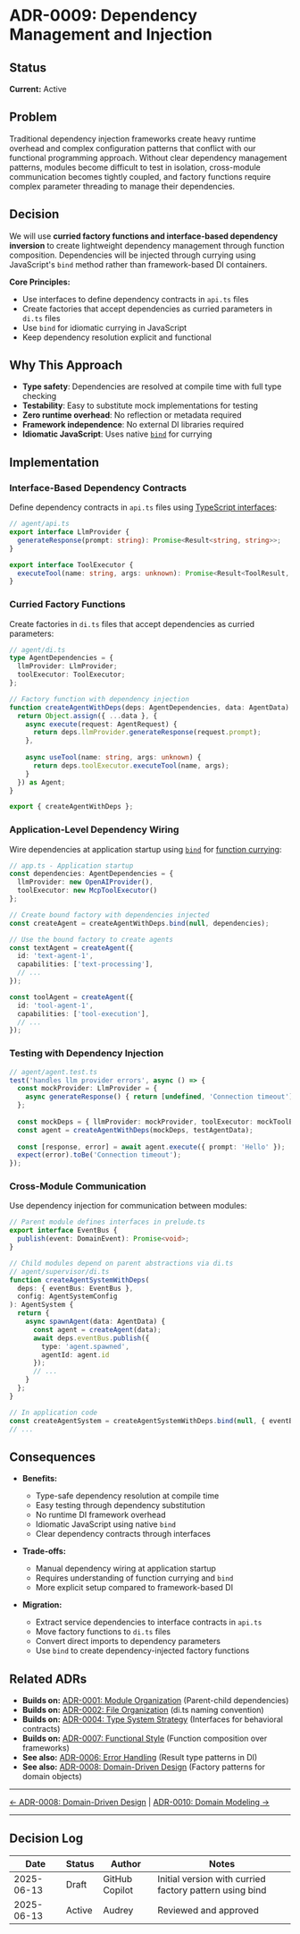 # ADR-0009: Dependency Management and Injection

## Status

**Current:** Active

## Problem

Traditional dependency injection frameworks create heavy runtime overhead and complex configuration patterns that conflict with our functional programming approach. Without clear dependency management patterns, modules become difficult to test in isolation, cross-module communication becomes tightly coupled, and factory functions require complex parameter threading to manage their dependencies.

## Decision

We will use **curried factory functions and interface-based dependency inversion** to create lightweight dependency management through function composition. Dependencies will be injected through currying using JavaScript's `bind` method rather than framework-based DI containers.

**Core Principles:**

- Use interfaces to define dependency contracts in `api.ts` files
- Create factories that accept dependencies as curried parameters in `di.ts` files
- Use `bind` for idiomatic currying in JavaScript
- Keep dependency resolution explicit and functional

## Why This Approach

- **Type safety**: Dependencies are resolved at compile time with full type checking
- **Testability**: Easy to substitute mock implementations for testing
- **Zero runtime overhead**: No reflection or metadata required
- **Framework independence**: No external DI libraries required
- **Idiomatic JavaScript**: Uses native [`bind`](https://developer.mozilla.org/en-US/docs/Web/JavaScript/Reference/Global_Objects/Function/bind) for currying

## Implementation

### Interface-Based Dependency Contracts

Define dependency contracts in `api.ts` files using [TypeScript interfaces](https://www.typescriptlang.org/docs/handbook/2/objects.html#interfaces):

```typescript
// agent/api.ts
export interface LlmProvider {
  generateResponse(prompt: string): Promise<Result<string, string>>;
}

export interface ToolExecutor {
  executeTool(name: string, args: unknown): Promise<Result<ToolResult, string>>;
}
```

### Curried Factory Functions

Create factories in `di.ts` files that accept dependencies as curried parameters:

```typescript
// agent/di.ts
type AgentDependencies = {
  llmProvider: LlmProvider;
  toolExecutor: ToolExecutor;
};

// Factory function with dependency injection
function createAgentWithDeps(deps: AgentDependencies, data: AgentData): Agent {
  return Object.assign({ ...data }, {
    async execute(request: AgentRequest) {
      return deps.llmProvider.generateResponse(request.prompt);
    },
    
    async useTool(name: string, args: unknown) {
      return deps.toolExecutor.executeTool(name, args);
    }
  }) as Agent;
}

export { createAgentWithDeps };
```

### Application-Level Dependency Wiring

Wire dependencies at application startup using [`bind`](https://developer.mozilla.org/en-US/docs/Web/JavaScript/Reference/Global_Objects/Function/bind) for [function currying](https://javascript.info/currying-partials):

```typescript
// app.ts - Application startup
const dependencies: AgentDependencies = {
  llmProvider: new OpenAIProvider(),
  toolExecutor: new McpToolExecutor()
};

// Create bound factory with dependencies injected
const createAgent = createAgentWithDeps.bind(null, dependencies);

// Use the bound factory to create agents
const textAgent = createAgent({
  id: 'text-agent-1',
  capabilities: ['text-processing'],
  // ...
});

const toolAgent = createAgent({
  id: 'tool-agent-1', 
  capabilities: ['tool-execution'],
  // ...
});
```

### Testing with Dependency Injection

```typescript
// agent/agent.test.ts
test('handles llm provider errors', async () => {
  const mockProvider: LlmProvider = {
    async generateResponse() { return [undefined, 'Connection timeout']; }
  };
  
  const mockDeps = { llmProvider: mockProvider, toolExecutor: mockToolExecutor };
  const agent = createAgentWithDeps(mockDeps, testAgentData);
  
  const [response, error] = await agent.execute({ prompt: 'Hello' });
  expect(error).toBe('Connection timeout');
});
```

### Cross-Module Communication

Use dependency injection for communication between modules:

```typescript
// Parent module defines interfaces in prelude.ts
export interface EventBus {
  publish(event: DomainEvent): Promise<void>;
}

// Child modules depend on parent abstractions via di.ts
// agent/supervisor/di.ts
function createAgentSystemWithDeps(
  deps: { eventBus: EventBus }, 
  config: AgentSystemConfig
): AgentSystem {
  return {
    async spawnAgent(data: AgentData) {
      const agent = createAgent(data);
      await deps.eventBus.publish({
        type: 'agent.spawned',
        agentId: agent.id
      });
      // ...
    }
  };
}

// In application code
const createAgentSystem = createAgentSystemWithDeps.bind(null, { eventBus });
// ...
```

## Consequences

- **Benefits:**
  - Type-safe dependency resolution at compile time
  - Easy testing through dependency substitution
  - No runtime DI framework overhead
  - Idiomatic JavaScript using native `bind`
  - Clear dependency contracts through interfaces

- **Trade-offs:**
  - Manual dependency wiring at application startup
  - Requires understanding of function currying and `bind`
  - More explicit setup compared to framework-based DI

- **Migration:**
  - Extract service dependencies to interface contracts in `api.ts`
  - Move factory functions to `di.ts` files
  - Convert direct imports to dependency parameters
  - Use `bind` to create dependency-injected factory functions

## Related ADRs

- **Builds on:** [ADR-0001: Module Organization](0001-module-organization.md) (Parent-child dependencies)
- **Builds on:** [ADR-0002: File Organization](0002-file-organization.md) (di.ts naming convention)
- **Builds on:** [ADR-0004: Type System Strategy](0004-type-strategy.md) (Interfaces for behavioral contracts)
- **Builds on:** [ADR-0007: Functional Style](0007-functional-style.md) (Function composition over frameworks)
- **See also:** [ADR-0006: Error Handling](0006-error-handling.md) (Result type patterns in DI)
- **See also:** [ADR-0008: Domain-Driven Design](0008-domain-driven-design.md) (Factory patterns for domain objects)

---

[← ADR-0008: Domain-Driven Design](0008-domain-driven-design.md) | [ADR-0010: Domain Modeling →](0010-domain-modelling.md)

---

## Decision Log

| Date | Status | Author | Notes |
|------|--------|--------|-------|
| 2025-06-13 | Draft | GitHub Copilot | Initial version with curried factory pattern using bind |
| 2025-06-13 | Active | Audrey | Reviewed and approved |
